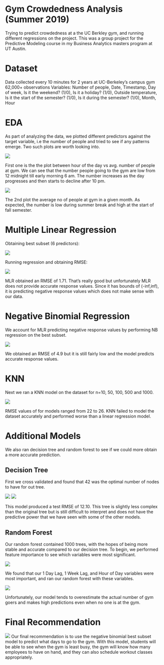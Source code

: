 # Gym Crowdedness Analysis (Summer 2019)
Trying to predict crowdedness at a the UC Berkley gym, and running different regressions on the project. This was a group project for the Predictive Modeling course in my Business Analytics masters program at UT Austin.

# Dataset
Data collected every 10 minutes for 2 years at UC-Berkeley’s campus gym
62,000+ observations
Variables: Number of people, Date, Timestamp, Day of week, Is it the weekend? (1/0), Is it a holiday? (1/0), Outside temperature, Is it the start of the semester? (1/0), Is it during the semester? (1/0), Month, Hour

# EDA
As part of analyzing the data, we plotted different predictors against the target variable, i.e the number of people and tried to see if any patterns emerge. Two such plots are worth looking into.

<img src="eda.png">

First one is the the plot between hour of the day vs avg. number of people at gym. We can see that the number people going to the gym are low from 12 midnight till early morning 6 am. The number increases as the day progresses and then starts to decline after 10 pm.

<img src="eda2.png">

The 2nd plot the average no of people at gym in a given month. As expected, the number is low during summer break and high at the start of fall semester.

# Multiple Linear Regression
Obtaining best subset (6 predictors):

<img src="best 6 predictors.png">

Running regression and obtaining RMSE:

<img src="MLR Best.png">

MLR obtained an RMSE of 1.71. That’s really good but unfortunately MLR does not provide accurate response values. Since it has bounds of (-inf,inf), it is predicting negative response values which does not make sense with our data. 

# Negative Binomial Regression
We account for MLR predicting negative response values by performing NB regression on the best subset. 

<img src="negative binomial.png">

We obtained an RMSE of 4.9 but it is still fairly low and the model predicts accurate response values.

# KNN
Next we ran a KNN model on the dataset for n=10, 50, 100, 500 and 1000.

<img src="knn.png">

RMSE values of for models ranged from 22 to 26.
KNN failed to model the dataset accurately and performed worse than a linear regression model.

# Additional Models
We also ran decision tree and random forest to see if we could more obtain a more accurate prediction.
## Decision Tree
First we cross validated and found that 42 was the optimal number of nodes to have for out tree.

<img src="dt cross validation.png"> <img src="dt pruned.png">

This model produced a test RMSE of 12.10. This tree is slightly less complex than the original tree but is still difficult to interpret and does not have the predictive power that we have seen with some of the other models.

## Random Forest
Our random forest contained 1000 trees, with the hopes of being more stable and accurate compared to our decision tree.
To begin, we performed feature importance to see which variables were most significant.

 <img src="rf variable importance.png">
 
 We found that our 1 Day Lag, 1 Week Lag, and Hour of Day variables were most important, and ran our random forest with these variables.

 <img src="rf plot.png">

Unfortunately, our model tends to overestimate the actual number of gym goers and makes high predictions even when no one is at the gym. 

# Final Recommendation
<img src="final rec.png">
Our final recommendation is to use the negative binomial best subset model to predict what days to go to the gym. With this model, students will be able to see when the gym is least busy, the gym will know how many employees to have on hand, and they can also schedule workout classes appropriately.
